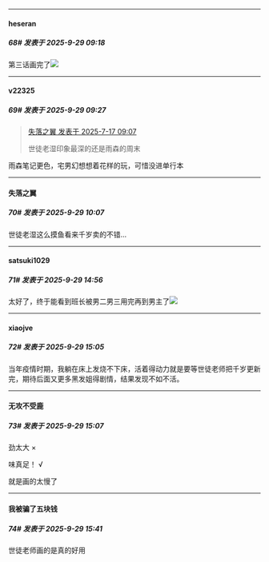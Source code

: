 ﻿
*****

####  heseran  
##### 68#       发表于 2025-9-29 09:18

第三话画完了<img src="https://static.stage1st.com/image/smiley/face2017/046.png" referrerpolicy="no-referrer">


*****

####  v22325  
##### 69#       发表于 2025-9-29 09:27

<blockquote><a href="httphttps://stage1st.com/2b/forum.php?mod=redirect&amp;goto=findpost&amp;pid=68110974&amp;ptid=2107154" target="_blank">失落之翼 发表于 2025-7-17 09:07</a>

世徒老湿印象最深的还是雨森的周末</blockquote>
雨森笔记更色，宅男幻想想着花样的玩，可惜没进单行本


*****

####  失落之翼  
##### 70#       发表于 2025-9-29 10:07

世徒老湿这么摸鱼看来千岁卖的不错...


*****

####  satsuki1029  
##### 71#       发表于 2025-9-29 14:56

太好了，终于能看到班长被男二男三用完再到男主了<img src="https://static.stage1st.com/image/smiley/face2017/067.png" referrerpolicy="no-referrer">


*****

####  xiaojve  
##### 72#       发表于 2025-9-29 15:05

当年疫情时期，我躺在床上发烧不下床，活着得动力就是要等世徒老师把千岁更新完，期待后面又更多黑发姐得剧情，结果发现不如不活。

*****

####  无攻不受鹿  
##### 73#       发表于 2025-9-29 15:07

劲太大 ×

味真足！ √

就是画的太慢了


*****

####  我被骗了五块钱  
##### 74#       发表于 2025-9-29 15:41

世徒老师画的是真的好用


